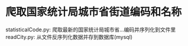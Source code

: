 # 爬取国家统计局城市省街道编码和名称

statisticalCode.py: 爬取最新的国家统计局城市省...编码并序列化到文件里
readCity.py: 从文件反序列化数据并存到数据库(mysql)
